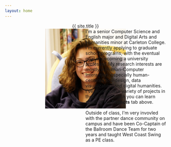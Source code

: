 ```yaml
---
layout: home
---
```


<div style="text-align: center;">{{ site.title }}</div>

<div>
<div style="width:50%;float:left;"><img src="assets/images/Hicke.jpeg" alt="Photo of Rebecca Hicke" width="275" height="250" style="margin-left:50%; margin-top:100;"></div><div style="margin-left:50%; width:50%;">I'm a senior Computer Science and English major and Digital Arts and Humanities minor at Carleton College. 
I'm currently applying to graduate school programs, with the eventual goal of becoming a university professor. My research interests are mostly in Human-Computer Interaction, especially human-centered tool design, data visualization, and digital humanities. I've worked on a variety of projects in these areas, which you can learn about in the <b>Projects</b> tab above.<br><br>Outside of class, I'm very invovled with the partner dance community on campus and have been Co-Captain of the Ballroom Dance Team for two years and taught West Coast Swing as a PE class.</div>
</div>
